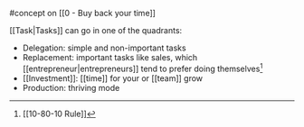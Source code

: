 #concept on [[0 - Buy back your time]]

[[Task|Tasks]] can go in one of the quadrants:

- Delegation: simple and non-important tasks
- Replacement: important tasks like sales, which [[entrepreneur|entrepreneurs]] tend to prefer doing themselves[^1]
- [[Investment]]: [[time]] for your or [[team]] grow
- Production: thriving mode

[^1]: [[10-80-10 Rule]]
